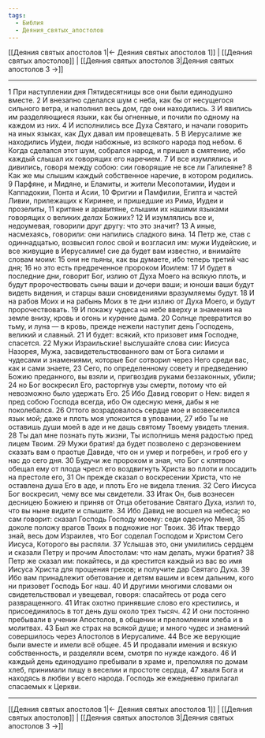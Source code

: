 ```yaml
---
tags:
  - Библия
  - Деяния_святых_апостолов
---
```

[[Деяния святых апостолов 1|← Деяния святых апостолов 1]] | [[Деяния святых апостолов]] | [[Деяния святых апостолов 3|Деяния святых апостолов 3 →]]

---
1 При наступлении дня Пятидесятницы все они были единодушно вместе.
2 И внезапно сделался шум с неба, как бы от несущегося сильного ветра, и наполнил весь дом, где они находились.
3 И явились им разделяющиеся языки, как бы огненные, и почили по одному на каждом из них.
4 И исполнились все Духа Святаго, и начали говорить на иных языках, как Дух давал им провещевать.
5 В Иерусалиме же находились Иудеи, люди набожные, из всякого народа под небом.
6 Когда сделался этот шум, собрался народ, и пришел в смятение, ибо каждый слышал их говорящих его наречием.
7 И все изумлялись и дивились, говоря между собою: сии говорящие не все ли Галилеяне?
8 Как же мы слышим каждый собственное наречие, в котором родились.
9 Парфяне, и Мидяне, и Еламиты, и жители Месопотамии, Иудеи и Каппадокии, Понта и Асии,
10 Фригии и Памфилии, Египта и частей Ливии, прилежащих к Киринее, и пришедшие из Рима, Иудеи и прозелиты,
11 критяне и аравитяне, слышим их нашими языками говорящих о великих <I>делах</I> Божиих?
12 И изумлялись все и, недоумевая, говорили друг другу: что это значит?
13 А иные, насмехаясь, говорили: они напились сладкого вина.
14 Петр же, став с одиннадцатью, возвысил голос свой и возгласил им: мужи Иудейские, и все живущие в Иерусалиме! сие да будет вам известно, и внимайте словам моим:
15 они не пьяны, как вы думаете, ибо теперь третий час дня;
16 но это есть предреченное пророком Иоилем:
17 И будет в последние дни, говорит Бог, излию от Духа Моего на всякую плоть, и будут пророчествовать сыны ваши и дочери ваши; и юноши ваши будут видеть видения, и старцы ваши сновидениями вразумляемы будут.
18 И на рабов Моих и на рабынь Моих в те дни излию от Духа Моего, и будут пророчествовать.
19 И покажу чудеса на небе вверху и знамения на земле внизу, кровь и огонь и курение дыма.
20 Солнце превратится во тьму, и луна — в кровь, прежде нежели наступит день Господень, великий и славный.
21 И будет: всякий, кто призовет имя Господне, спасется.
22 Мужи Израильские! выслушайте слова сии: Иисуса Назорея, Мужа, засвидетельствованного вам от Бога силами и чудесами и знамениями, которые Бог сотворил через Него среди вас, как и сами знаете,
23 Сего, по определенному совету и предведению Божию преданного, вы взяли и, пригвоздив руками беззаконных, убили;
24 но Бог воскресил Его, расторгнув узы смерти, потому что ей невозможно было удержать Его.
25 Ибо Давид говорит о Нем: видел я пред собою Господа всегда, ибо Он одесную меня, дабы я не поколебался.
26 Оттого возрадовалось сердце мое и возвеселился язык мой; даже и плоть моя упокоится в уповании,
27 ибо Ты не оставишь души моей в аде и не дашь святому Твоему увидеть тления.
28 Ты дал мне познать путь жизни, Ты исполнишь меня радостью пред лицем Твоим.
29 Мужи братия! да будет позволено с дерзновением сказать вам о праотце Давиде, что он и умер и погребен, и гроб его у нас до сего дня.
30 Будучи же пророком и зная, что Бог с клятвою обещал ему от плода чресл его воздвигнуть Христа во плоти и посадить на престоле его,
31 Он прежде сказал о воскресении Христа, что не оставлена душа Его в аде, и плоть Его не видела тления.
32 Сего Иисуса Бог воскресил, чему все мы свидетели.
33 Итак Он, быв вознесен десницею Божиею и приняв от Отца обетование Святаго Духа, излил то, что вы ныне видите и слышите.
34 Ибо Давид не восшел на небеса; но сам говорит: сказал Господь Господу моему: седи одесную Меня,
35 доколе положу врагов Твоих в подножие ног Твоих.
36 Итак твердо знай, весь дом Израилев, что Бог соделал Господом и Христом Сего Иисуса, Которого вы распяли.
37 Услышав это, они умилились сердцем и сказали Петру и прочим Апостолам: что нам делать, мужи братия?
38 Петр же сказал им: покайтесь, и да крестится каждый из вас во имя Иисуса Христа для прощения грехов; и получите дар Святаго Духа.
39 Ибо вам принадлежит обетование и детям вашим и всем дальним, кого ни призовет Господь Бог наш.
40 И другими многими словами он свидетельствовал и увещевал, говоря: спасайтесь от рода сего развращенного.
41 Итак охотно принявшие слово его крестились, и присоединилось в тот день душ около трех тысяч.
42 И они постоянно пребывали в учении Апостолов, в общении и преломлении хлеба и в молитвах.
43 Был же страх на всякой душе; и много чудес и знамений совершилось через Апостолов в Иерусалиме.
44 Все же верующие были вместе и имели всё общее.
45 И продавали имения и всякую собственность, и разделяли всем, смотря по нужде каждого.
46 И каждый день единодушно пребывали в храме и, преломляя по домам хлеб, принимали пищу в веселии и простоте сердца,
47 хваля Бога и находясь в любви у всего народа. Господь же ежедневно прилагал спасаемых к Церкви.

---
[[Деяния святых апостолов 1|← Деяния святых апостолов 1]] | [[Деяния святых апостолов]] | [[Деяния святых апостолов 3|Деяния святых апостолов 3 →]]